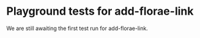 # Playground tests for add-florae-link
We are still awaiting the first test run for add-florae-link.
